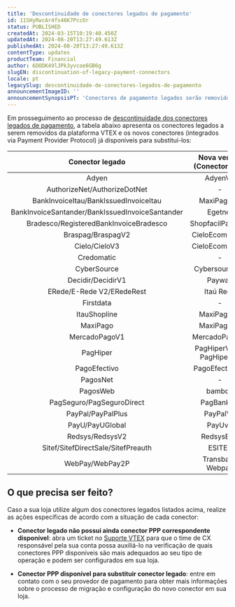 ```yaml
---
title: 'Descontinuidade de conectores legados de pagamento'
id: 11SHyRwcAr4fs46K7PccOr
status: PUBLISHED
createdAt: 2024-03-15T10:19:40.450Z
updatedAt: 2024-08-20T13:27:49.613Z
publishedAt: 2024-08-20T13:27:49.613Z
contentType: updates
productTeam: Financial
author: 6DODK49lJPk3yvcoe6GB6g
slugEN: discontinuation-of-legacy-payment-connectors
locale: pt
legacySlug: descontinuidade-de-conectores-legados-de-pagamento
announcementImageID: ''
announcementSynopsisPT: 'Conectores de pagamento legados serão removidos da plataforma VTEX'
---
```


Em prosseguimento ao processo de [descontinuidade dos conectores legados de pagamento](https://help.vtex.com/pt/announcements/conectores-legados-de-pagamentos-serao-descontinuados-em-2024--4R5YIjUu1IWkiOHzXtQU14), a tabela abaixo apresenta os conectores legados a serem removidos da plataforma VTEX e os novos conectores (integrados via Payment Provider Protocol) já disponíveis para substituí-los:

| **Conector legado** | **Nova versão (Conector PPP)** |
| :---: | :---: |
| Adyen | AdyenV3 |
| AuthorizeNet/AuthorizeDotNet | - |
| BankInvoiceItau/BankIssuedInvoiceItau | MaxiPagoV4 |
| BankInvoiceSantander/BankIssuedInvoiceSantander | Egetnet |
| Bradesco/RegisteredBankInvoiceBradesco | ShopfacilPayment |
| Braspag/BraspagV2 | CieloEcommerce |
| Cielo/CieloV3 | CieloEcommerce |
| Credomatic | - |
| CyberSource | Cybersource IO |
| Decidir/DecidirV1 | Payway |
| ERede/E-Rede V2/ERedeRest | Itaú Rede |
| Firstdata | - |
| ItauShopline | MaxiPagoV4 |
| MaxiPago | MaxiPagoV4 |
| MercadoPagoV1 | MercadoPagoV2 |
| PagHiper | PagHiperV2 ou PagHiperV3 |
| PagoEfectivo | PagoEfectivoV2  |
| PagosNet | - |
| PagosWeb | bamboo |
| PagSeguro/PagSeguroDirect | PagBankV3 |
| PayPal/PayPalPlus | PayPalV2 |
| PayU/PayUGlobal | PayUv2 |
| Redsys/RedsysV2 | RedsysEXP |
| Sitef/SitefDirectSale/SitefPreauth | ESITEF |
| WebPay/WebPay2P | Transbank Webpay |

## O que precisa ser feito?

Caso a sua loja utilize algum dos conectores legados listados acima, realize as ações específicas de acordo com a situação de cada conector:

- __Conector legado não possui ainda conector PPP correspondente disponível__: abra um ticket no [Suporte VTEX](https://help.vtex.com/pt/support) para que o time de CX responsável pela sua conta possa auxiliá-lo na verificação de quais conectores PPP disponíveis são mais adequados ao seu tipo de operação e podem ser configurados em sua loja.

- __Conector PPP disponível para substituir conector legado__: entre em contato com o seu provedor de pagamento para obter mais informações sobre o processo de migração e configuração do novo conector em sua loja.

